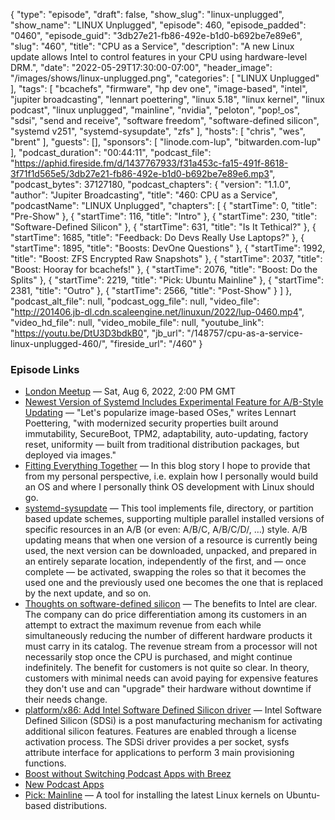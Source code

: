 {
  "type": "episode",
  "draft": false,
  "show_slug": "linux-unplugged",
  "show_name": "LINUX Unplugged",
  "episode": 460,
  "episode_padded": "0460",
  "episode_guid": "3db27e21-fb86-492e-b1d0-b692be7e89e6",
  "slug": "460",
  "title": "CPU as a Service",
  "description": "A new Linux update allows Intel to control features in your CPU using hardware-level DRM.",
  "date": "2022-05-29T17:30:00-07:00",
  "header_image": "/images/shows/linux-unplugged.png",
  "categories": [
    "LINUX Unplugged"
  ],
  "tags": [
    "bcachefs",
    "firmware",
    "hp dev one",
    "image-based",
    "intel",
    "jupiter broadcasting",
    "lennart poettering",
    "linux 5.18",
    "linux kernel",
    "linux podcast",
    "linux unplugged",
    "mainline",
    "nvidia",
    "peloton",
    "pop!_os",
    "sdsi",
    "send and receive",
    "software freedom",
    "software-defined silicon",
    "systemd v251",
    "systemd-sysupdate",
    "zfs"
  ],
  "hosts": [
    "chris",
    "wes",
    "brent"
  ],
  "guests": [],
  "sponsors": [
    "linode.com-lup",
    "bitwarden.com-lup"
  ],
  "podcast_duration": "00:44:11",
  "podcast_file": "https://aphid.fireside.fm/d/1437767933/f31a453c-fa15-491f-8618-3f71f1d565e5/3db27e21-fb86-492e-b1d0-b692be7e89e6.mp3",
  "podcast_bytes": 37127180,
  "podcast_chapters": {
    "version": "1.1.0",
    "author": "Jupiter Broadcasting",
    "title": "460: CPU as a Service",
    "podcastName": "LINUX Unplugged",
    "chapters": [
      {
        "startTime": 0,
        "title": "Pre-Show"
      },
      {
        "startTime": 116,
        "title": "Intro"
      },
      {
        "startTime": 230,
        "title": "Software-Defined Silicon"
      },
      {
        "startTime": 631,
        "title": "Is It Tethical?"
      },
      {
        "startTime": 1685,
        "title": "Feedback: Do Devs Really Use Laptops?"
      },
      {
        "startTime": 1895,
        "title": "Boosts: DevOne Questions"
      },
      {
        "startTime": 1992,
        "title": "Boost: ZFS Encrypted Raw Snapshots"
      },
      {
        "startTime": 2037,
        "title": "Boost: Hooray for bcachefs!"
      },
      {
        "startTime": 2076,
        "title": "Boost: Do the Splits"
      },
      {
        "startTime": 2219,
        "title": "Pick: Ubuntu Mainline"
      },
      {
        "startTime": 2381,
        "title": "Outro"
      },
      {
        "startTime": 2566,
        "title": "Post-Show"
      }
    ]
  },
  "podcast_alt_file": null,
  "podcast_ogg_file": null,
  "video_file": "http://201406.jb-dl.cdn.scaleengine.net/linuxun/2022/lup-0460.mp4",
  "video_hd_file": null,
  "video_mobile_file": null,
  "youtube_link": "https://youtu.be/DtU3D3bdkB0",
  "jb_url": "/148757/cpu-as-a-service-linux-unplugged-460/",
  "fireside_url": "/460"
}


### Episode Links

  * [London Meetup](https://www.meetup.com/jupiterbroadcasting/events/286056077/ "London Meetup") — Sat, Aug 6, 2022, 2:00 PM GMT
  * [Newest Version of Systemd Includes Experimental Feature for A/B-Style Updating](https://linux.slashdot.org/story/22/05/28/194237/newest-version-of-systemd-includes-experimental-feature-for-ab-style-updating "Newest Version of Systemd Includes Experimental Feature for A/B-Style Updating") — "Let's popularize image-based OSes," writes Lennart Poettering, "with modernized security properties built around immutability, SecureBoot, TPM2, adaptability, auto-updating, factory reset, uniformity — built from traditional distribution packages, but deployed via images."
  * [Fitting Everything Together](https://0pointer.net/blog/fitting-everything-together.html "Fitting Everything Together") — In this blog story I hope to provide that from my personal perspective, i.e. explain how I personally would build an OS and where I personally think OS development with Linux should go.
  * [systemd-sysupdate](https://www.freedesktop.org/software/systemd/man/systemd-sysupdate.html "systemd-sysupdate") — This tool implements file, directory, or partition based update schemes, supporting multiple parallel installed versions of specific resources in an A/B (or even: A/B/C, A/B/C/D/, …) style. A/B updating means that when one version of a resource is currently being used, the next version can be downloaded, unpacked, and prepared in an entirely separate location, independently of the first, and — once complete — be activated, swapping the roles so that it becomes the used one and the previously used one becomes the one that is replaced by the next update, and so on.
  * [Thoughts on software-defined silicon](https://lwn.net/Articles/884876/ "Thoughts on software-defined silicon") — The benefits to Intel are clear. The company can do price differentiation among its customers in an attempt to extract the maximum revenue from each while simultaneously reducing the number of different hardware products it must carry in its catalog. The revenue stream from a processor will not necessarily stop once the CPU is purchased, and might continue indefinitely. The benefit for customers is not quite so clear. In theory, customers with minimal needs can avoid paying for expensive features they don't use and can "upgrade" their hardware without downtime if their needs change.
  * [platform/x86: Add Intel Software Defined Silicon driver](https://lwn.net/ml/linux-kernel/f55e606a-c107-cb00-a866-669e46cccb4d@redhat.com/ "platform/x86: Add Intel Software Defined Silicon driver") — Intel Software Defined Silicon (SDSi) is a post manufacturing mechanism for activating additional silicon features. Features are enabled through a license activation process. The SDSi driver provides a per socket, sysfs attribute interface for applications to perform 3 main provisioning functions.
  * [Boost without Switching Podcast Apps with Breez](https://breez.technology/ "Boost without Switching Podcast Apps with Breez")
  * [New Podcast Apps](https://podcastindex.org/apps?appTypes=app&elements=Chapters%2CValue "New Podcast Apps")
  * [Pick: Mainline](https://github.com/bkw777/mainline "Pick: Mainline") — A tool for installing the latest Linux kernels on Ubuntu-based distributions.


